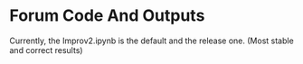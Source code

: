 # Forum Code And Outputs
Currently, the Improv2.ipynb is the default and the release one. (Most stable and correct results) 
